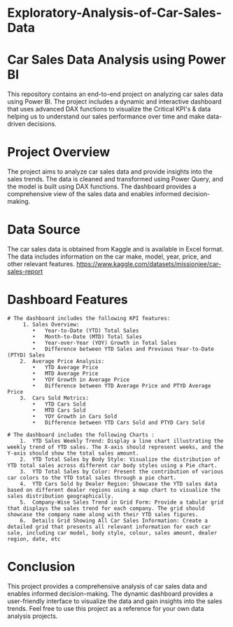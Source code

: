 # Exploratory-Analysis-of-Car-Sales-Data

# Car Sales Data Analysis using Power BI
This repository contains an end-to-end project on analyzing car sales data using Power BI. The project includes a dynamic and interactive dashboard that uses advanced DAX functions to visualize the Critical KPI's & data helping us to understand our sales performance over time and make data-driven decisions.

# Project Overview
The project aims to analyze car sales data and provide insights into the sales trends. The data is cleaned and transformed using Power Query, and the model is built using DAX functions. The dashboard provides a comprehensive view of the sales data and enables informed decision-making.

# Data Source
The car sales data is obtained from Kaggle and is available in Excel format. The data includes information on the car make, model, year, price, and other relevant features.
https://www.kaggle.com/datasets/missionjee/car-sales-report

# Dashboard Features
	# The dashboard includes the following KPI features:
		 1.	Sales Overview:
			•	Year-to-Date (YTD) Total Sales
			•	Month-to-Date (MTD) Total Sales
			•	Year-over-Year (YOY) Growth in Total Sales
			•	Difference between YTD Sales and Previous Year-to-Date (PTYD) Sales
		2.	Average Price Analysis:
			•	YTD Average Price
			•	MTD Average Price
			•	YOY Growth in Average Price
			•	Difference between YTD Average Price and PTYD Average Price
		3.	Cars Sold Metrics:
			•	YTD Cars Sold
			•	MTD Cars Sold
			•	YOY Growth in Cars Sold
			•	Difference between YTD Cars Sold and PTYD Cars Sold

	# The dashboard includes the following Charts :
		1.	YTD Sales Weekly Trend: Display a line chart illustrating the weekly trend of YTD sales. The X-axis should represent weeks, and the Y-axis should show the total sales amount.
		2.	YTD Total Sales by Body Style: Visualize the distribution of YTD total sales across different car body styles using a Pie chart.
		3.	YTD Total Sales by Color: Present the contribution of various car colors to the YTD total sales through a pie chart.
		4.	YTD Cars Sold by Dealer Region: Showcase the YTD sales data based on different dealer regions using a map chart to visualize the sales distribution geographically.
		5.	Company-Wise Sales Trend in Grid Form: Provide a tabular grid that displays the sales trend for each company. The grid should showcase the company name along with their YTD sales figures.
		6.	Details Grid Showing All Car Sales Information: Create a detailed grid that presents all relevant information for each car sale, including car model, body style, colour, sales amount, dealer region, date, etc

# Conclusion
This project provides a comprehensive analysis of car sales data and enables informed decision-making. The dynamic dashboard provides a user-friendly interface to visualize the data and gain insights into the sales trends. Feel free to use this project as a reference for your own data analysis projects.
